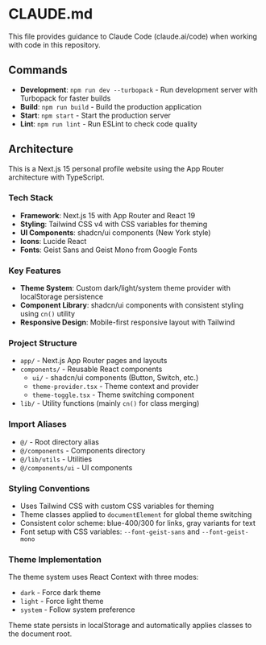 # CLAUDE.md

This file provides guidance to Claude Code (claude.ai/code) when working with code in this repository.

## Commands

- **Development**: `npm run dev --turbopack` - Run development server with Turbopack for faster builds
- **Build**: `npm run build` - Build the production application
- **Start**: `npm start` - Start the production server
- **Lint**: `npm run lint` - Run ESLint to check code quality

## Architecture

This is a Next.js 15 personal profile website using the App Router architecture with TypeScript.

### Tech Stack
- **Framework**: Next.js 15 with App Router and React 19
- **Styling**: Tailwind CSS v4 with CSS variables for theming
- **UI Components**: shadcn/ui components (New York style)
- **Icons**: Lucide React
- **Fonts**: Geist Sans and Geist Mono from Google Fonts

### Key Features
- **Theme System**: Custom dark/light/system theme provider with localStorage persistence
- **Component Library**: shadcn/ui components with consistent styling using `cn()` utility
- **Responsive Design**: Mobile-first responsive layout with Tailwind

### Project Structure
- `app/` - Next.js App Router pages and layouts
- `components/` - Reusable React components
  - `ui/` - shadcn/ui components (Button, Switch, etc.)
  - `theme-provider.tsx` - Theme context and provider
  - `theme-toggle.tsx` - Theme switching component
- `lib/` - Utility functions (mainly `cn()` for class merging)

### Import Aliases
- `@/` - Root directory alias
- `@/components` - Components directory
- `@/lib/utils` - Utilities
- `@/components/ui` - UI components

### Styling Conventions
- Uses Tailwind CSS with custom CSS variables for theming
- Theme classes applied to `documentElement` for global theme switching
- Consistent color scheme: blue-400/300 for links, gray variants for text
- Font setup with CSS variables: `--font-geist-sans` and `--font-geist-mono`

### Theme Implementation
The theme system uses React Context with three modes:
- `dark` - Force dark theme
- `light` - Force light theme
- `system` - Follow system preference

Theme state persists in localStorage and automatically applies classes to the document root.
